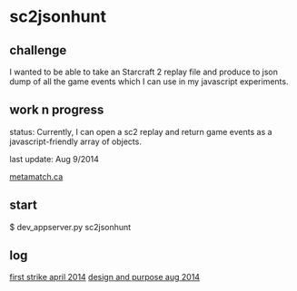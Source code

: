 # sc2jsonhunt

## challenge

I wanted to be able to take an Starcraft 2 replay file and produce to json dump of all the game events which I can use in my javascript experiments. 

## work n progress

status: Currently, I can open a sc2 replay and return game events as a javascript-friendly array of objects.

last update: Aug 9/2014

[metamatch.ca](http://metamatch.ca/) 

## start

$ dev_appserver.py sc2jsonhunt

## log

[first strike april 2014](https://github.com/headwinds/sc2jsonhunt/wiki/first-strike---april-2014) 
[design and purpose aug 2014](https://github.com/headwinds/sc2jsonhunt/wiki/design-and-purpose---aug-2014) 

